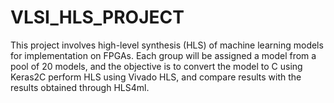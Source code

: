 # VLSI_HLS_PROJECT
This project involves high-level synthesis (HLS) of machine learning models for implementation on FPGAs. Each group will be assigned a model from a pool of 20 models, and the objective is to convert the model to C using Keras2C perform HLS using Vivado HLS, and compare results with the results obtained through HLS4ml.
